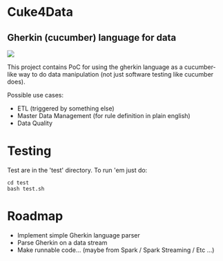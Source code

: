 # Cuke4Data
## Gherkin (cucumber) language for data

![](https://github.com/igponce/cuke4data/workflows/Tests/badge.svg)


This project contains PoC for using the gherkin language as a cucumber-like
way to do data manipulation (not just software testing like cucumber does).

Possible use cases:

- ETL (triggered by something else)
- Master Data Management (for rule definition in plain english)
- Data Quality

# Testing

Test are in the 'test' directory. To run 'em just do:
```{bash}
cd test
bash test.sh
```

# Roadmap

- Implement simple Gherkin language parser
- Parse Gherkin on a data stream
- Make runnable code... (maybe from Spark / Spark Streaming / Etc ...)


